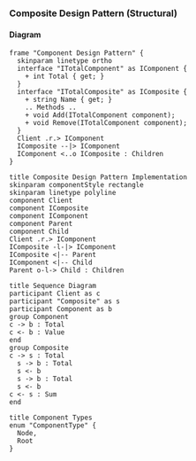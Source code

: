﻿### Composite Design Pattern (Structural)

#### Diagram

```plantuml
frame "Component Design Pattern" {
  skinparam linetype ortho
  interface "ITotalComponent" as IComponent {
    + int Total { get; }
  }
  interface "ITotalComposite" as IComposite {
    + string Name { get; }
    .. Methods ..
    + void Add(ITotalComponent component);
    + void Remove(ITotalComponent component);
  }
  Client .r.> IComponent
  IComposite --|> IComponent
  IComponent <..o IComposite : Children
}
```

```plantuml
title Composite Design Pattern Implementation
skinparam componentStyle rectangle
skinparam linetype polyline
component Client
component IComposite
component IComponent
component Parent
component Child
Client .r.> IComponent
IComposite -l-|> IComponent
IComposite <|-- Parent
IComponent <|-- Child
Parent o-l-> Child : Children
```

```plantuml
title Sequence Diagram
participant Client as c
participant "Composite" as s
participant Component as b
group Component
c -> b : Total
c <- b : Value
end
group Composite
c -> s : Total
  s -> b : Total
  s <- b
  s -> b : Total
  s <- b
c <- s : Sum
end
```

```plantuml
title Component Types
enum "ComponentType" {
  Node,
  Root
}
```

<!--
To display PlantUML previews in Visual Studio Code:  
 1. Extensions (Ctrl+Shift+X) -> Install "PlantUML".
 2. Click the gear icon -> Extension Settings.
 3. "plantuml.server": "https://kroki.example.com/plantuml".
 4. Ctrl+Shift+V to view.
-->